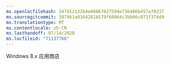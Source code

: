 ```yaml
---
ms.openlocfilehash: 347d12132b4e08867627594e736406b457a70337
ms.sourcegitcommit: 397961a0164281b579f68064c3bb66c071f374d9
ms.translationtype: MT
ms.contentlocale: zh-CN
ms.lasthandoff: 07/14/2020
ms.locfileid: "71137766"
---
```

Windows 8.x 应用商店